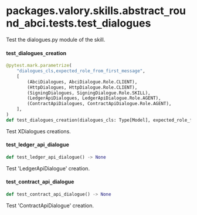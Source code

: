 <a id="packages.valory.skills.abstract_round_abci.tests.test_dialogues"></a>

# packages.valory.skills.abstract`_`round`_`abci.tests.test`_`dialogues

Test the dialogues.py module of the skill.

<a id="packages.valory.skills.abstract_round_abci.tests.test_dialogues.test_dialogues_creation"></a>

#### test`_`dialogues`_`creation

```python
@pytest.mark.parametrize(
    "dialogues_cls,expected_role_from_first_message",
    [
        (AbciDialogues, AbciDialogue.Role.CLIENT),
        (HttpDialogues, HttpDialogue.Role.CLIENT),
        (SigningDialogues, SigningDialogue.Role.SKILL),
        (LedgerApiDialogues, LedgerApiDialogue.Role.AGENT),
        (ContractApiDialogues, ContractApiDialogue.Role.AGENT),
    ],
)
def test_dialogues_creation(dialogues_cls: Type[Model], expected_role_from_first_message: Enum) -> None
```

Test XDialogues creations.

<a id="packages.valory.skills.abstract_round_abci.tests.test_dialogues.test_ledger_api_dialogue"></a>

#### test`_`ledger`_`api`_`dialogue

```python
def test_ledger_api_dialogue() -> None
```

Test 'LedgerApiDialogue' creation.

<a id="packages.valory.skills.abstract_round_abci.tests.test_dialogues.test_contract_api_dialogue"></a>

#### test`_`contract`_`api`_`dialogue

```python
def test_contract_api_dialogue() -> None
```

Test 'ContractApiDialogue' creation.

